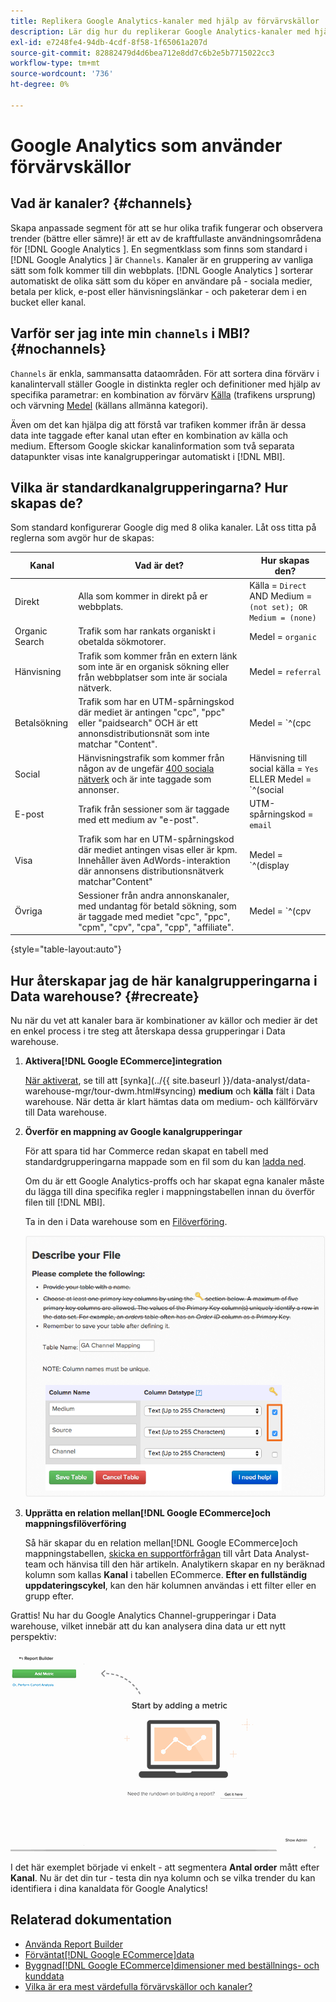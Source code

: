 ```yaml
---
title: Replikera Google Analytics-kanaler med hjälp av förvärvskällor
description: Lär dig hur du replikerar Google Analytics-kanaler med hjälp av förvärvskällor.
exl-id: e7248fe4-94db-4cdf-8f58-1f65061a207d
source-git-commit: 82882479d4d6bea712e8dd7c6b2e5b7715022cc3
workflow-type: tm+mt
source-wordcount: '736'
ht-degree: 0%

---
```


# Google Analytics som använder förvärvskällor

## Vad är kanaler? {#channels}

Skapa anpassade segment för att se hur olika trafik fungerar och observera trender (bättre eller sämre)! är ett av de kraftfullaste användningsområdena för  [!DNL Google Analytics ]. En segmentklass som finns som standard i [!DNL Google Analytics ] är `Channels`. Kanaler är en gruppering av vanliga sätt som folk kommer till din webbplats.  [!DNL Google Analytics ] sorterar automatiskt de olika sätt som du köper en användare på - sociala medier, betala per klick, e-post eller hänvisningslänkar - och paketerar dem i en bucket eller kanal.

## Varför ser jag inte min `channels` i MBI? {#nochannels}

`Channels` är enkla, sammansatta dataområden. För att sortera dina förvärv i kanalintervall ställer Google in distinkta regler och definitioner med hjälp av specifika parametrar: en kombination av förvärv [Källa](https://support.google.com/analytics/answer/1033173?hl=en) (trafikens ursprung) och värvning [Medel](https://support.google.com/analytics/answer/6099206?hl=en) (källans allmänna kategori).

Även om det kan hjälpa dig att förstå var trafiken kommer ifrån är dessa data inte taggade efter kanal utan efter en kombination av källa och medium. Eftersom Google skickar kanalinformation som två separata datapunkter visas inte kanalgrupperingar automatiskt i [!DNL MBI].

## Vilka är standardkanalgrupperingarna? Hur skapas de?

Som standard konfigurerar Google dig med 8 olika kanaler. Låt oss titta på reglerna som avgör hur de skapas:

| Kanal | Vad är det? | Hur skapas den? |
|---|---|---|
| Direkt | Alla som kommer in direkt på er webbplats. | Källa = `Direct`<br>AND Medium = `(not set); OR Medium = (none)` |
| Organic Search | Trafik som har rankats organiskt i obetalda sökmotorer. | Medel = `organic` |
| Hänvisning | Trafik som kommer från en extern länk som inte är en organisk sökning eller från webbplatser som inte är sociala nätverk. | Medel = `referral` |
| Betalsökning | Trafik som har en UTM-spårningskod där mediet är antingen &quot;cpc&quot;, &quot;ppc&quot; eller &quot;paidsearch&quot; OCH är ett annonsdistributionsnät som inte matchar &quot;Content&quot;. | Medel = `^(cpc|ppc|paidsearch)$`<br>AND Ad Distribution Network ≠ `Content` |
| Social | Hänvisningstrafik som kommer från någon av de ungefär [400 sociala nätverk](https://www.annielytics.com/blog/analytics/sites-google-analytics-includes-in-social-reports/) och är inte taggade som annonser. | Hänvisning till social källa = `Yes`<br>ELLER Medel = `^(social|social-network|social-media|sm|social network|social media)$` |
| E-post | Trafik från sessioner som är taggade med ett medium av &quot;e-post&quot;. | UTM-spårningskod = `email` |
| Visa | Trafik som har en UTM-spårningskod där mediet antingen visas eller är kpm. Innehåller även AdWords-interaktion där annonsens distributionsnätverk matchar&quot;Content&quot; | Medel = `^(display|cpm|banner)$`<br>ELLER Ad Distribution Network = `Content`<br>AND Ad Format ≠ `Text` |
| Övriga | Sessioner från andra annonskanaler, med undantag för betald sökning, som är taggade med mediet &quot;cpc&quot;, &quot;ppc&quot;, &quot;cpm&quot;, &quot;cpv&quot;, &quot;cpa&quot;, &quot;cpp&quot;, &quot;affiliate&quot;. | Medel = `^(cpv|cpa|cpp|content-text)$` |

{style=&quot;table-layout:auto&quot;}

## Hur återskapar jag de här kanalgrupperingarna i Data warehouse? {#recreate}

Nu när du vet att kanaler bara är kombinationer av källor och medier är det en enkel process i tre steg att återskapa dessa grupperingar i Data warehouse.

1. **Aktivera[!DNL Google ECommerce]integration**

   [När aktiverat](../importing-data/integrations/google-ecommerce.md), se till att [synka](../{{ site.baseurl }}/data-analyst/data-warehouse-mgr/tour-dwm.html#syncing) **medium** och **källa** fält i Data warehouse. När detta är klart hämtas data om medium- och källförvärv till Data warehouse.

1. **Överför en mappning av Google kanalgrupperingar**

   För att spara tid har Commerce redan skapat en tabell med standardgrupperingarna mappade som en fil som du kan [ladda ned](../../assets/ga-channel-mapping.csv).

   Om du är ett Google Analytics-proffs och har skapat egna kanaler måste du lägga till dina specifika regler i mappningstabellen innan du överför filen till [!DNL MBI].

   Ta in den i Data warehouse som en [Filöverföring](../importing-data/connecting-data/using-file-uploader.md).

   ![](../../assets/Setting_Primary_Keys.png)

1. **Upprätta en relation mellan[!DNL Google ECommerce]och mappningsfilöverföring**

   Så här skapar du en relation mellan[!DNL Google ECommerce]och mappningstabellen, [skicka en supportförfrågan](../../guide-overview.md) till vårt Data Analyst-team och hänvisa till den här artikeln. Analytikern skapar en ny beräknad kolumn som kallas **Kanal** i tabellen ECommerce. **Efter en fullständig uppdateringscykel**, kan den här kolumnen användas i ett filter eller en grupp efter.

Grattis! Nu har du Google Analytics Channel-grupperingar i Data warehouse, vilket innebär att du kan analysera dina data ur ett nytt perspektiv:

![Segmentera måttet Antal order per kanal](../../assets/GA_Channel_Gif.gif)

I det här exemplet började vi enkelt - att segmentera **Antal order** mått efter **Kanal**. Nu är det din tur - testa din nya kolumn och se vilka trender du kan identifiera i dina kanaldata för Google Analytics!

## Relaterad dokumentation

* [Använda Report Builder](../../tutorials/using-visual-report-builder.md)
* [Förväntat[!DNL Google ECommerce]data](../importing-data/integrations/google-ecommerce-data.md)
* [Byggnad[!DNL Google ECommerce]dimensioner med beställnings- och kunddata](../data-warehouse-mgr/bldg-google-ecomm-dim.md)
* [Vilka är era mest värdefulla förvärvskällor och kanaler?](../analysis/most-value-source-channel.md)
